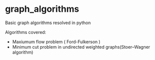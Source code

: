 # graph_algorithms
Basic graph algorithms resolved in python

Algorithms covered:
- Maxiumum flow problem ( Ford-Fulkerson )
- Minimum cut problem in undirected weighted graphs(Stoer–Wagner algorithm)
